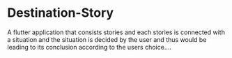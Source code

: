 # Destination-Story
A flutter application that consists stories and each stories is connected with a situation and the situation is decided by the user and thus would be leading to its conclusion according to the users choice....

